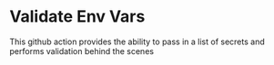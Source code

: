 # Validate Env Vars
This github action provides the ability to pass in a list of secrets and performs validation behind the scenes
